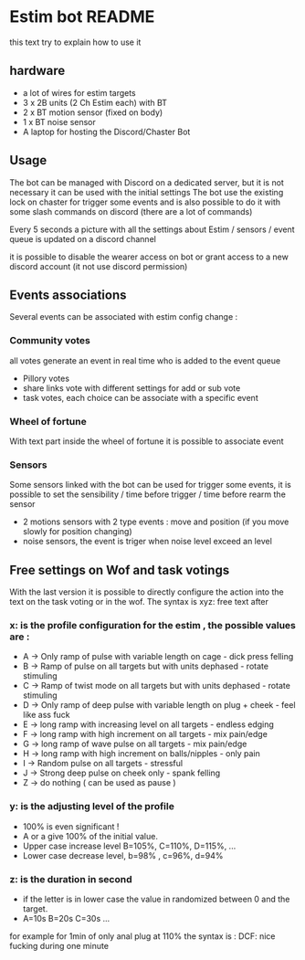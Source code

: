 # Estim bot README

this text try to explain how to use it

## hardware

- a lot of wires for estim targets
- 3 x 2B units (2 Ch Estim each) with BT
- 2 x BT motion sensor (fixed on body)
- 1 x BT noise sensor
- A laptop for hosting the Discord/Chaster Bot

## Usage

The bot can be managed with Discord on a dedicated server, but it is not necessary it can be used
with the initial settings
The bot use the existing lock on chaster for trigger some events and is also possible to do it with some
slash commands on discord (there are a lot of commands)

Every 5 seconds a picture with all the settings about Estim / sensors / event queue is updated on a discord channel

it is possible to disable the wearer access on bot or grant access to a new discord account (it not use discord
permission)

## Events associations

Several events can be associated with estim config change :

### Community votes

all votes generate an event in real time who is added to the event queue

- Pillory votes
- share links vote with different settings for add or sub vote
- task votes, each choice can be associate with a specific event

### Wheel of fortune

With text part inside the wheel of fortune it is possible to associate event

### Sensors

Some sensors linked with the bot can be used for trigger some events,
it is possible to set the sensibility / time before trigger / time before rearm the sensor

- 2 motions sensors with 2 type events : move and position (if you move slowly for position changing)
- noise sensors, the event is triger when noise level exceed an level

## Free settings on Wof and task votings

With the last version it is possible to directly configure the action into the text on the task voting or in the wof.
The syntax is xyz: free text after

### x: is the profile configuration for the estim , the possible values are :

- A -> Only ramp of pulse with variable length on cage - dick press felling
- B -> Ramp of pulse on all targets but with units dephased - rotate stimuling
- C -> Ramp of twist mode on all targets but with units dephased - rotate stimuling
- D -> Only ramp of deep pulse with variable length on plug + cheek - feel like ass fuck
- E -> long ramp with increasing level on all targets - endless edging
- F -> long ramp with high increment on all targets - mix pain/edge
- G -> long ramp of wave pulse on all targets - mix pain/edge
- H -> long ramp with high increment on balls/nipples - only pain
- I -> Random pulse on all targets - stressful
- J -> Strong deep pulse on cheek only - spank felling
- Z -> do nothing ( can be used as pause )

### y: is the adjusting level of the profile

- 100% is even significant !
- A or a give 100% of the initial value.
- Upper case increase level B=105%, C=110%, D=115%, ...
- Lower case decrease level, b=98% , c=96%, d=94%

### z: is the duration in second

- if the letter is in lower case the value in randomized between 0 and the target.
- A=10s B=20s C=30s ...

for example for 1min of only anal plug at 110% the syntax is :
DCF: nice fucking during one minute
